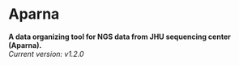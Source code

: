 # Aparna
**A data organizing tool for NGS data from JHU sequencing center (Aparna).**    
*Current version: v1.2.0*
